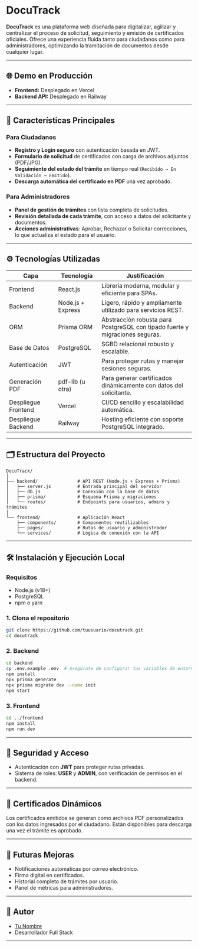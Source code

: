 # DocuTrack

**DocuTrack** es una plataforma web diseñada para digitalizar, agilizar y centralizar el proceso de solicitud, seguimiento y emisión de certificados oficiales. Ofrece una experiencia fluida tanto para ciudadanos como para administradores, optimizando la tramitación de documentos desde cualquier lugar.

---

## 🌐 Demo en Producción

- **Frontend:** Desplegado en Vercel
- **Backend API:** Desplegado en Railway

---

## 📌 Características Principales

### Para Ciudadanos

- **Registro y Login seguro** con autenticación basada en JWT.
- **Formulario de solicitud** de certificados con carga de archivos adjuntos (PDF/JPG).
- **Seguimiento del estado del trámite** en tiempo real (`Recibido → En Validación → Emitido`).
- **Descarga automática del certificado en PDF** una vez aprobado.

### Para Administradores

- **Panel de gestión de trámites** con lista completa de solicitudes.
- **Revisión detallada de cada trámite**, con acceso a datos del solicitante y documentos.
- **Acciones administrativas**: Aprobar, Rechazar o Solicitar correcciones, lo que actualiza el estado para el usuario.

---

## ⚙️ Tecnologías Utilizadas

| Capa       | Tecnología             | Justificación                                                                 |
|------------|------------------------|------------------------------------------------------------------------------|
| Frontend   | React.js               | Librería moderna, modular y eficiente para SPAs.                            |
| Backend    | Node.js + Express      | Ligero, rápido y ampliamente utilizado para servicios REST.                 |
| ORM        | Prisma ORM             | Abstracción robusta para PostgreSQL con tipado fuerte y migraciones seguras.|
| Base de Datos | PostgreSQL          | SGBD relacional robusto y escalable.                                        |
| Autenticación | JWT                 | Para proteger rutas y manejar sesiones seguras.                             |
| Generación PDF | pdf-lib (u otra)   | Para generar certificados dinámicamente con datos del solicitante.          |
| Despliegue Frontend | Vercel        | CI/CD sencillo y escalabilidad automática.                                  |
| Despliegue Backend | Railway        | Hosting eficiente con soporte PostgreSQL integrado.                         |

---

## 🗂️ Estructura del Proyecto

```
DocuTrack/
│
├── backend/               # API REST (Node.js + Express + Prisma)
│   ├── server.js          # Entrada principal del servidor
│   ├── db.js              # Conexión con la base de datos
│   ├── prisma/            # Esquema Prisma y migraciones
│   └── routes/            # Endpoints para usuarios, admins y trámites
│
└── frontend/              # Aplicación React
    ├── components/        # Componentes reutilizables
    ├── pages/             # Rutas de usuario y administrador
    └── services/          # Lógica de conexión con la API
```

---

## 🛠️ Instalación y Ejecución Local

### Requisitos

- Node.js (v18+)
- PostgreSQL
- npm o yarn

### 1. Clona el repositorio

```bash
git clone https://github.com/tuusuario/docutrack.git
cd docutrack
```

### 2. Backend

```bash
cd backend
cp .env.example .env  # Asegúrate de configurar tus variables de entorno
npm install
npx prisma generate
npx prisma migrate dev --name init
npm start
```

### 3. Frontend

```bash
cd ../frontend
npm install
npm run dev
```

---

## 🔐 Seguridad y Acceso

- Autenticación con **JWT** para proteger rutas privadas.
- Sistema de roles: **USER** y **ADMIN**, con verificación de permisos en el backend.

---

## 📄 Certificados Dinámicos

Los certificados emitidos se generan como archivos PDF personalizados con los datos ingresados por el ciudadano. Están disponibles para descarga una vez el trámite es aprobado.

---

## 🧠 Futuras Mejoras

- Notificaciones automáticas por correo electrónico.
- Firma digital en certificados.
- Historial completo de trámites por usuario.
- Panel de métricas para administradores.

---

## 🤝 Autor

- [Tu Nombre](https://github.com/tuusuario)
- Desarrollador Full Stack

---
